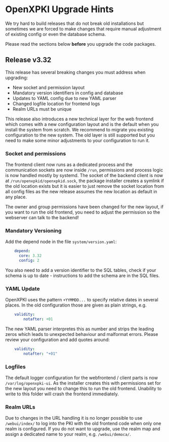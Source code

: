 # OpenXPKI Upgrade Hints

We try hard to build releases that do not break old installations but
sometimes we are forced to make changes that require manual adjustment
of existing config or even the database schema.

Please read the sections below **before** you upgrade the code packages.

## Release v3.32

This release has several breaking changes you must address when upgrading:

* New socket and permission layout
* Mandatory version identifiers in config and database
* Updates to YAML config due to new YAML parser
* Changed logfile location for frontend logs
* Realm URLs must be unique

This release also introduces a new technical layer for the web frontend
which comes with a new configuration layout and is the default when you
install the system from scratch. We recommend to migrate you existing
configuration to the new system. The old layer is still supported but
you need to make some minor adjustments to your configuration to run it.

### Socket and permissions

The frontend client now runs as a dedicated process and the communication
sockets are now inside `/run`, permissions and process logic is now handled
mostly by systemd. The socket of the backend client is now at
`/run/openxpkid/openxpkid.sock`, the package installer creates a symlink
if the old location exists but it is easier to just remove the socket
location from all config files as the new release assumes the new location
as default in any place.

The owner and group permissions have been changed for the new layout, if you
want to run the old frontend, you need to adjust the permission so the
webserver can talk to the backend!

### Mandatory Versioning

Add the depend node in the file `system/version.yaml`:

```yaml
    depend:
      core: 3.32
      config: 2
```

You also need to add a version identifier to the SQL tables, check if your
schema is up to date - instructions to add the schema are in the SQL files.

### YAML Update

OpenXPKI uses the pattern `+YYMMDD...` to specify relative dates in several
places. In the old configuration those are given as plain strings, e.g.

```yaml
    validity:
        notafter: +01
```

The new YAML parser interpretes this as number and strips the leading
zeros which leads to unexpected behaviour and malformat errors. Please
review your configuration and add quotes around:

```yaml
    validity:
        notafter: "+01"
```

### Logfiles

The default logger configuration for the webfrontend / client parts is now
`/var/log/openxpki-ui`. As the installer creates this with permissions set
for the new layout you need to change this to run the old frontend.
Unability to write to this folder will crash the frontend immediately.

### Realm URLs

Due to changes in the URL handling it is no longer possible to use
`/webui/index/` to log into the PKI with the old frontend code when only
one realm is configured. If you do not want to upgrade, use the realm map
and assign a dedicated name to your realm, e.g. `/webui/democa/`.
